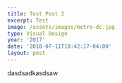 ```yaml
---
title: Test Post 2
excerpt: Test
image: /assets/images/metro-dc.jpg
type: Visual Design
year: '2017'
date: '2018-07-11T18:42:17-04:00'
layout: post
---
```

dasdsadkasdsaw
